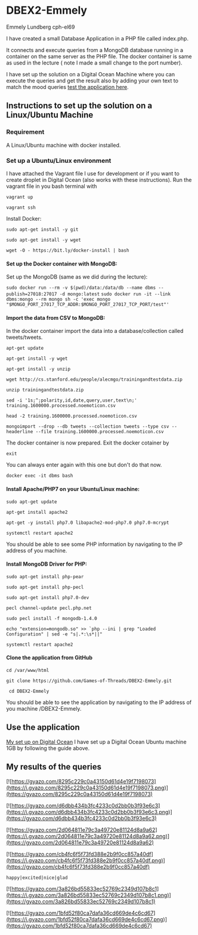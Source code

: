 # DBEX2-Emmely
Emmely Lundberg cph-el69

I have created a small Database Application in a PHP file called index.php. 

It connects and execute queries from a MongoDB database running in a container on the same server as the PHP file. The docker container is same as used in the lecture ( note I made a small change to the port number).

I have set up the solution on a Digital Ocean Machine where you can execute the queries and get the result also by adding your own text to match the mood queries [test the application here](http://128.199.43.226/DBEX2-Emmely/index.php).

## Instructions to set up the solution on a Linux/Ubuntu Machine
### Requirement

A Linux/Ubuntu machine with docker installed. 

### Set up a Ubuntu/Linux environment 

I have attached the Vagrant file I use for development or if you want to create droplet in Digital Ocean (also works with these instructions).
Run the vagrant file in you bash terminal with

```vagrant up```

```vagrant ssh```

Install Docker:


```sudo apt-get install -y git```

```sudo apt-get install -y wget```

```wget -O - https://bit.ly/docker-install | bash```


#### Set up the Docker container with MongoDB:

Set up the MongoDB (same as we did during the lecture):

```sudo docker run --rm -v $(pwd)/data:/data/db --name dbms --publish=27018:27017 -d mongo:latest```
```sudo docker run -it --link dbms:mongo --rm mongo sh -c 'exec mongo "$MONGO_PORT_27017_TCP_ADDR:$MONGO_PORT_27017_TCP_PORT/test"'```

#### Import the data from CSV to MongoDB:

In the docker container import the data into a database/collection called tweets/tweets.

```apt-get update```

```apt-get install -y wget```

```apt-get install -y unzip```

```wget http://cs.stanford.edu/people/alecmgo/trainingandtestdata.zip```

```unzip trainingandtestdata.zip```

```sed -i '1s;^;polarity,id,date,query,user,text\n;' training.1600000.processed.noemoticon.csv```

```head -2 training.1600000.processed.noemoticon.csv```

```mongoimport --drop --db tweets --collection tweets --type csv --headerline --file training.1600000.processed.noemoticon.csv```


The docker container is now prepared. Exit the docker cotainer by 

```exit```


You can always enter again with this one but don't do that now.

```docker exec -it dbms bash```


#### Install Apache/PHP7 on your Ubuntu/Linux machine:

```sudo apt-get update```

```apt-get install apache2```

```apt-get -y install php7.0 libapache2-mod-php7.0 php7.0-mcrypt```

```systemctl restart apache2```

You should be able to see some PHP information by navigating to the IP address of you machine.

#### Install MongoDB Driver for PHP:


```sudo apt-get install php-pear```

```sudo apt-get install php-pecl```

```sudo apt-get install php7.0-dev```


```pecl channel-update pecl.php.net```


```sudo pecl install -f mongodb-1.4.0```

```echo "extension=mongodb.so" >> `php --ini | grep "Loaded Configuration" | sed -e "s|.*:\s*||"```


```systemctl restart apache2```


#### Clone the application from GitHub

``` cd /var/www/html ```

``` git clone https://github.com/Games-of-Threads/DBEX2-Emmely.git ```

``` cd DBEX2-Emmely```

You should be able to see the application by navigating to the IP address of you machine /DBEX2-Emmely.


## Use the application
[My set up on Digital Ocean](http://128.199.43.226/DBEX2-Emmely/index.php)
I have set up a Digital Ocean Ubuntu machine 1GB by following the guide above.
## My results of the queries

[![https://gyazo.com/8295c229c0a43150d61d4e19f7198073](https://i.gyazo.com/8295c229c0a43150d61d4e19f7198073.png)](https://gyazo.com/8295c229c0a43150d61d4e19f7198073)

[![https://gyazo.com/d6dbb434b3fc4233c0d2bb0b3f93e6c3](https://i.gyazo.com/d6dbb434b3fc4233c0d2bb0b3f93e6c3.png)](https://gyazo.com/d6dbb434b3fc4233c0d2bb0b3f93e6c3)
	
[![https://gyazo.com/2d064811e79c3a49720e81124d8a9a62](https://i.gyazo.com/2d064811e79c3a49720e81124d8a9a62.png)](https://gyazo.com/2d064811e79c3a49720e81124d8a9a62)

[![https://gyazo.com/cb4fc6f5f73fd388e2b9f0cc857a40df](https://i.gyazo.com/cb4fc6f5f73fd388e2b9f0cc857a40df.png)](https://gyazo.com/cb4fc6f5f73fd388e2b9f0cc857a40df)


```happy|excited|nice|glad```

[![https://gyazo.com/3a826bd55833ec52769c2349d107b8c1](https://i.gyazo.com/3a826bd55833ec52769c2349d107b8c1.png)](https://gyazo.com/3a826bd55833ec52769c2349d107b8c1)


[![https://gyazo.com/1bfd52f80ca7dafa36cd669de4c6cd67](https://i.gyazo.com/1bfd52f80ca7dafa36cd669de4c6cd67.png)](https://gyazo.com/1bfd52f80ca7dafa36cd669de4c6cd67)

